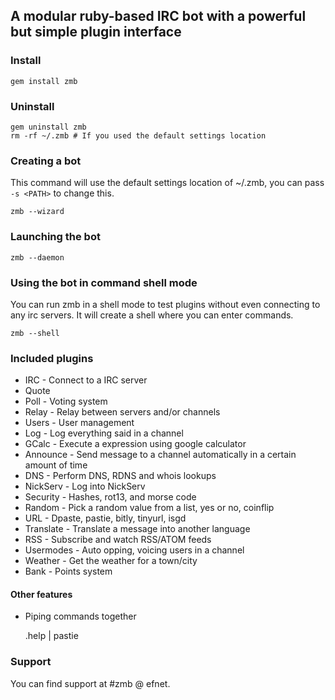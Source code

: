 ## A modular ruby-based IRC bot with a powerful but simple plugin interface

### Install
	gem install zmb

### Uninstall
	gem uninstall zmb
	rm -rf ~/.zmb # If you used the default settings location

### Creating a bot

This command will use the default settings location of ~/.zmb, you can pass `-s <PATH>` to change this.

	zmb --wizard

### Launching the bot
	zmb --daemon

### Using the bot in command shell mode

You can run zmb in a shell mode to test plugins without even connecting to any irc servers. It will create a shell where you can enter commands.

	zmb --shell

### Included plugins

- IRC - Connect to a IRC server
- Quote
- Poll - Voting system
- Relay - Relay between servers and/or channels
- Users - User management
- Log - Log everything said in a channel
- GCalc - Execute a expression using google calculator
- Announce - Send message to a channel automatically in a certain amount of time
- DNS - Perform DNS, RDNS and whois lookups
- NickServ - Log into NickServ
- Security - Hashes, rot13, and morse code
- Random - Pick a random value from a list, yes or no, coinflip
- URL - Dpaste, pastie, bitly, tinyurl, isgd
- Translate - Translate a message into another language
- RSS - Subscribe and watch RSS/ATOM feeds
- Usermodes - Auto opping, voicing users in a channel
- Weather - Get the weather for a town/city
- Bank - Points system

#### Other features

- Piping commands together

    .help | pastie

### Support

You can find support at #zmb @ efnet.
